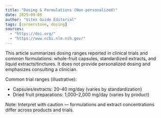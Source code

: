 ```yaml
---
title: "Dosing & Formulations (Non-personalized)"
date: 2025-09-05
author: "Vitex Guide Editorial"
tags: [cornerstone, dosing]
sources:
  - "https://doi.org/"
  - "https://www.ncbi.nlm.nih.gov/"
---
```


This article summarizes dosing ranges reported in clinical trials and common formulations: whole-fruit capsules, standardized extracts, and liquid extracts/tinctures. It does not provide personalized dosing and emphasizes consulting a clinician.

Common trial ranges (illustrative):

- Capsules/extracts: 20–40 mg/day (varies by standardization)
- Dried fruit preparations: 1,000–2,000 mg/day (varies by product)

Note: Interpret with caution — formulations and extract concentrations differ across products and trials.